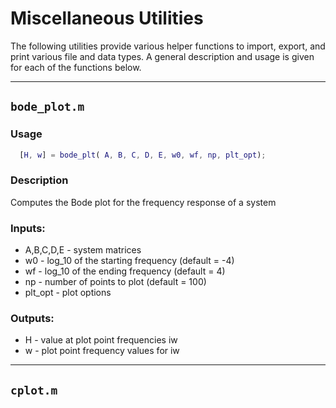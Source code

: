 # Miscellaneous Utilities

The following utilities provide various helper functions to import, export, and print various file and data types.  A general description and usage is given for each of the functions below.

***

## `bode_plot.m`
### Usage
```MATLAB
  [H, w] = bode_plt( A, B, C, D, E, w0, wf, np, plt_opt);
```
### Description
Computes the Bode plot for the frequency response of a system

### Inputs:
  * A,B,C,D,E - system matrices
  * w0 - log_10 of the starting frequency (default = -4)
  * wf - log_10 of the ending frequency (default = 4)
  * np - number of points to plot (default = 100)
  * plt_opt - plot options

### Outputs:
  * H - value at plot point frequencies iw
  * w - plot point frequency values for iw
  
***

## `cplot.m`
